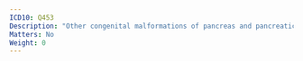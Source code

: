 ```yaml
---
ICD10: Q453
Description: "Other congenital malformations of pancreas and pancreatic duct"
Matters: No
Weight: 0
---
```

